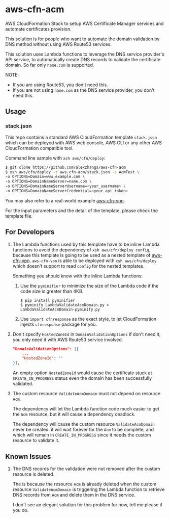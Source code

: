 # aws-cfn-acm

AWS CloudFormation Stack to setup AWS Certificate Manager services and
automate certificates provision.

This solution is for people who want to automate the domain validation
by DNS method without using AWS Route53 services.

This solution uses Lambda functions to leverage the DNS service
provider's API service, to automatically create DNS records to
validate the certificate domain. So far only `name.com` is supported.

NOTE:

* If you are using Route53, you don't need this.
* If you are not using `name.com` as the DNS service provider, you don't need this.

## Usage

### stack.json

This repo contains a standard AWS CloudFormation template `stack.json`
which can be deployed with AWS web console, AWS CLI or any other AWS
CloudFormation compatible tool.

Command line sample with `xsh aws/cfn/deploy`:
```sh
$ git clone https://github.com/alexzhangs/aws-cfn-acm
$ xsh aws/cfn/deploy -t aws-cfn-acm/stack.json -s AcmTest \
-o OPTIONS=Domain=www.example.com \
-o OPTIONS=DomainNameServer=name.com \
-o OPTIONS=DomainNameServerUsername=<your_username> \
-o OPTIONS=DomainNameServerCredential=<your_api_token>
```

 You may also refer to a real-world example
[aws-cfn-vpn](https://github.com/alexzhangs/aws-cfn-vpn).

For the input parameters and the detail of the template, please check the template
file.

## For Developers

1. The Lambda functions used by this template have to be inline
   Lambda functions to avoid the dependency of `xsh aws/cfn/deploy
   config`, because this template is going to be used as a nested
   template of
   [aws-cfn-vpn](https://github.com/alexzhangs/aws-cfn-vpn). 
   `aws-cfn-vpn` is able to be deployed with `xsh aws/cfn/deploy`
   which doesn't support to read `config` for the nested templates.

    Something you should know with the inline Lambda functions:

    1. Use the `pyminifier` to minimize the size of the Lambda code if
    the code size is greater than 4KB.

        ```
        $ pip install pyminifier
        $ pyminify LambdaValidateAcmDomain.py > LambdaValidateAcmDomain-pyminify.py
        ```

    1. Use `import cfnresponse` as the exact style, to let
    CloudFormation injects `cfnresponse` package for you.

1. Don't specify `HostedZoneId` in `DomainValidationOptions` if don't
   need it, you only need it with AWS Route53 service involved.

    ```json
    "DomainValidationOptions": [{
        ...
        "HostedZoneId": ""
    }],
    ```

    An empty option `HostedZoneId` would cause the certificate
    stuck at `CREATE_IN_PROGRESS` status even the domain has been
    successfully validated. 

1. The custom resource `ValidateAcmDomain` must not depend on resource
   `Acm`.

    The dependency will let the Lambda function code much easier to get
    the `Acm` resource, but it will cause a dependency deadlock.

    The dependency will cause the custom resource `ValidateAcmDomain`
    never be created. it will wait forever for the `Acm` to be complete, and
    which will remain in `CREATE_IN_PROGRESS` since it needs the custom
    resource to validate it.

## Known Issues

1. The DNS records for the validation were not removed after the custom
   resource is deleted.

    The is because the resource `Acm` is already deleted when the custom
    resource `ValidateAcmDomain` is triggering the Lambda function to
    retrieve DNS records from `Acm` and delete them in the DNS service.

    I don't see an elegant solution for this problem for now, tell me please if
    you do.
